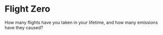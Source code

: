 # Flight Zero
 How many flights have you taken in your lifetime, and how many emissions have they caused?
